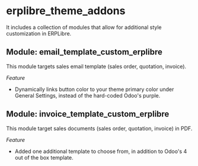 # erplibre_theme_addons
It includes a collection of modules that allow for additional style customization in ERPLibre.


## Module: email_template_custom_erplibre
This module targets sales email template (sales order, quotation, invoice).  

*Feature*
* Dynamically links button color to your theme primary color under General Settings, instead of the hard-coded Odoo's purple.


## Module: invoice_template_custom_erplibre
This module target sales documents (sales order, quotation, invoice) in PDF.

*Feature*
* Added one additional template to choose from, in addition to Odoo's 4 out of the box template.
